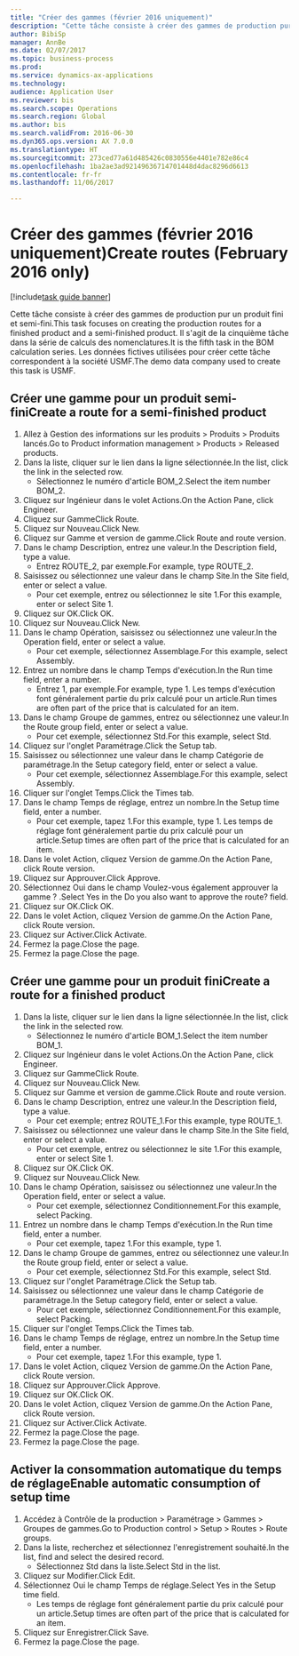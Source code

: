 ```yaml
--- 
title: "Créer des gammes (février 2016 uniquement)"
description: "Cette tâche consiste à créer des gammes de production pur un produit fini et semi-fini."
author: BibiSp
manager: AnnBe
ms.date: 02/07/2017
ms.topic: business-process
ms.prod: 
ms.service: dynamics-ax-applications
ms.technology: 
audience: Application User
ms.reviewer: bis
ms.search.scope: Operations
ms.search.region: Global
ms.author: bis
ms.search.validFrom: 2016-06-30
ms.dyn365.ops.version: AX 7.0.0
ms.translationtype: HT
ms.sourcegitcommit: 273ced77a61d485426c0830556e4401e782e86c4
ms.openlocfilehash: 1ba2ae3ad92149636714701448d4dac8296d6613
ms.contentlocale: fr-fr
ms.lasthandoff: 11/06/2017

---
```

# <a name="create-routes-february-2016-only"></a><span data-ttu-id="e25bb-103">Créer des gammes (février 2016 uniquement)</span><span class="sxs-lookup"><span data-stu-id="e25bb-103">Create routes (February 2016 only)</span></span>

[!include[task guide banner](../../includes/task-guide-banner.md)]

<span data-ttu-id="e25bb-104">Cette tâche consiste à créer des gammes de production pur un produit fini et semi-fini.</span><span class="sxs-lookup"><span data-stu-id="e25bb-104">This task focuses on creating the production routes for a finished product and a semi-finished product.</span></span> <span data-ttu-id="e25bb-105">Il s'agit de la cinquième tâche dans la série de calculs des nomenclatures.</span><span class="sxs-lookup"><span data-stu-id="e25bb-105">It is the fifth task in the BOM calculation series.</span></span> <span data-ttu-id="e25bb-106">Les données fictives utilisées pour créer cette tâche correspondent à la société USMF.</span><span class="sxs-lookup"><span data-stu-id="e25bb-106">The demo data company used to create this task is USMF.</span></span>


## <a name="create-a-route-for-a-semi-finished-product"></a><span data-ttu-id="e25bb-107">Créer une gamme pour un produit semi-fini</span><span class="sxs-lookup"><span data-stu-id="e25bb-107">Create a route for a semi-finished product</span></span>
1. <span data-ttu-id="e25bb-108">Allez à Gestion des informations sur les produits > Produits > Produits lancés.</span><span class="sxs-lookup"><span data-stu-id="e25bb-108">Go to Product information management > Products > Released products.</span></span>
2. <span data-ttu-id="e25bb-109">Dans la liste, cliquer sur le lien dans la ligne sélectionnée.</span><span class="sxs-lookup"><span data-stu-id="e25bb-109">In the list, click the link in the selected row.</span></span>
    * <span data-ttu-id="e25bb-110">Sélectionnez le numéro d'article BOM_2.</span><span class="sxs-lookup"><span data-stu-id="e25bb-110">Select the item number BOM_2.</span></span>  
3. <span data-ttu-id="e25bb-111">Cliquez sur Ingénieur dans le volet Actions.</span><span class="sxs-lookup"><span data-stu-id="e25bb-111">On the Action Pane, click Engineer.</span></span>
4. <span data-ttu-id="e25bb-112">Cliquez sur Gamme</span><span class="sxs-lookup"><span data-stu-id="e25bb-112">Click Route.</span></span>
5. <span data-ttu-id="e25bb-113">Cliquez sur Nouveau.</span><span class="sxs-lookup"><span data-stu-id="e25bb-113">Click New.</span></span>
6. <span data-ttu-id="e25bb-114">Cliquez sur Gamme et version de gamme.</span><span class="sxs-lookup"><span data-stu-id="e25bb-114">Click Route and route version.</span></span>
7. <span data-ttu-id="e25bb-115">Dans le champ Description, entrez une valeur.</span><span class="sxs-lookup"><span data-stu-id="e25bb-115">In the Description field, type a value.</span></span>
    * <span data-ttu-id="e25bb-116">Entrez ROUTE_2, par exemple.</span><span class="sxs-lookup"><span data-stu-id="e25bb-116">For example, type ROUTE_2.</span></span>  
8. <span data-ttu-id="e25bb-117">Saisissez ou sélectionnez une valeur dans le champ Site.</span><span class="sxs-lookup"><span data-stu-id="e25bb-117">In the Site field, enter or select a value.</span></span>
    * <span data-ttu-id="e25bb-118">Pour cet exemple, entrez ou sélectionnez le site 1.</span><span class="sxs-lookup"><span data-stu-id="e25bb-118">For this example, enter or select Site 1.</span></span>  
9. <span data-ttu-id="e25bb-119">Cliquez sur OK.</span><span class="sxs-lookup"><span data-stu-id="e25bb-119">Click OK.</span></span>
10. <span data-ttu-id="e25bb-120">Cliquez sur Nouveau.</span><span class="sxs-lookup"><span data-stu-id="e25bb-120">Click New.</span></span>
11. <span data-ttu-id="e25bb-121">Dans le champ Opération, saisissez ou sélectionnez une valeur.</span><span class="sxs-lookup"><span data-stu-id="e25bb-121">In the Operation field, enter or select a value.</span></span>
    * <span data-ttu-id="e25bb-122">Pour cet exemple, sélectionnez Assemblage.</span><span class="sxs-lookup"><span data-stu-id="e25bb-122">For this example, select Assembly.</span></span>  
12. <span data-ttu-id="e25bb-123">Entrez un nombre dans le champ Temps d'exécution.</span><span class="sxs-lookup"><span data-stu-id="e25bb-123">In the Run time field, enter a number.</span></span>
    * <span data-ttu-id="e25bb-124">Entrez 1, par exemple.</span><span class="sxs-lookup"><span data-stu-id="e25bb-124">For example, type 1.</span></span> <span data-ttu-id="e25bb-125">Les temps d'exécution font généralement partie du prix calculé pour un article.</span><span class="sxs-lookup"><span data-stu-id="e25bb-125">Run times are often part of the price that is calculated for an item.</span></span>  
13. <span data-ttu-id="e25bb-126">Dans le champ Groupe de gammes, entrez ou sélectionnez une valeur.</span><span class="sxs-lookup"><span data-stu-id="e25bb-126">In the Route group field, enter or select a value.</span></span>
    * <span data-ttu-id="e25bb-127">Pour cet exemple, sélectionnez Std.</span><span class="sxs-lookup"><span data-stu-id="e25bb-127">For this example, select Std.</span></span>  
14. <span data-ttu-id="e25bb-128">Cliquez sur l'onglet Paramétrage.</span><span class="sxs-lookup"><span data-stu-id="e25bb-128">Click the Setup tab.</span></span>
15. <span data-ttu-id="e25bb-129">Saisissez ou sélectionnez une valeur dans le champ Catégorie de paramétrage.</span><span class="sxs-lookup"><span data-stu-id="e25bb-129">In the Setup category field, enter or select a value.</span></span>
    * <span data-ttu-id="e25bb-130">Pour cet exemple, sélectionnez Assemblage.</span><span class="sxs-lookup"><span data-stu-id="e25bb-130">For this example, select Assembly.</span></span>  
16. <span data-ttu-id="e25bb-131">Cliquer sur l'onglet Temps.</span><span class="sxs-lookup"><span data-stu-id="e25bb-131">Click the Times tab.</span></span>
17. <span data-ttu-id="e25bb-132">Dans le champ Temps de réglage, entrez un nombre.</span><span class="sxs-lookup"><span data-stu-id="e25bb-132">In the Setup time field, enter a number.</span></span>
    * <span data-ttu-id="e25bb-133">Pour cet exemple, tapez 1.</span><span class="sxs-lookup"><span data-stu-id="e25bb-133">For this example, type 1.</span></span> <span data-ttu-id="e25bb-134">Les temps de réglage font généralement partie du prix calculé pour un article.</span><span class="sxs-lookup"><span data-stu-id="e25bb-134">Setup times are often part of the price that is calculated for an item.</span></span>  
18. <span data-ttu-id="e25bb-135">Dans le volet Action, cliquez Version de gamme.</span><span class="sxs-lookup"><span data-stu-id="e25bb-135">On the Action Pane, click Route version.</span></span>
19. <span data-ttu-id="e25bb-136">Cliquez sur Approuver.</span><span class="sxs-lookup"><span data-stu-id="e25bb-136">Click Approve.</span></span>
20. <span data-ttu-id="e25bb-137">Sélectionnez Oui dans le champ Voulez-vous également approuver la gamme ? .</span><span class="sxs-lookup"><span data-stu-id="e25bb-137">Select Yes in the Do you also want to approve the route? field.</span></span>
21. <span data-ttu-id="e25bb-138">Cliquez sur OK.</span><span class="sxs-lookup"><span data-stu-id="e25bb-138">Click OK.</span></span>
22. <span data-ttu-id="e25bb-139">Dans le volet Action, cliquez Version de gamme.</span><span class="sxs-lookup"><span data-stu-id="e25bb-139">On the Action Pane, click Route version.</span></span>
23. <span data-ttu-id="e25bb-140">Cliquez sur Activer.</span><span class="sxs-lookup"><span data-stu-id="e25bb-140">Click Activate.</span></span>
24. <span data-ttu-id="e25bb-141">Fermez la page.</span><span class="sxs-lookup"><span data-stu-id="e25bb-141">Close the page.</span></span>
25. <span data-ttu-id="e25bb-142">Fermez la page.</span><span class="sxs-lookup"><span data-stu-id="e25bb-142">Close the page.</span></span>

## <a name="create-a-route-for-a-finished-product"></a><span data-ttu-id="e25bb-143">Créer une gamme pour un produit fini</span><span class="sxs-lookup"><span data-stu-id="e25bb-143">Create a route for a finished product</span></span>
1. <span data-ttu-id="e25bb-144">Dans la liste, cliquer sur le lien dans la ligne sélectionnée.</span><span class="sxs-lookup"><span data-stu-id="e25bb-144">In the list, click the link in the selected row.</span></span>
    * <span data-ttu-id="e25bb-145">Sélectionnez le numéro d'article BOM_1.</span><span class="sxs-lookup"><span data-stu-id="e25bb-145">Select the item number BOM_1.</span></span>  
2. <span data-ttu-id="e25bb-146">Cliquez sur Ingénieur dans le volet Actions.</span><span class="sxs-lookup"><span data-stu-id="e25bb-146">On the Action Pane, click Engineer.</span></span>
3. <span data-ttu-id="e25bb-147">Cliquez sur Gamme</span><span class="sxs-lookup"><span data-stu-id="e25bb-147">Click Route.</span></span>
4. <span data-ttu-id="e25bb-148">Cliquez sur Nouveau.</span><span class="sxs-lookup"><span data-stu-id="e25bb-148">Click New.</span></span>
5. <span data-ttu-id="e25bb-149">Cliquez sur Gamme et version de gamme.</span><span class="sxs-lookup"><span data-stu-id="e25bb-149">Click Route and route version.</span></span>
6. <span data-ttu-id="e25bb-150">Dans le champ Description, entrez une valeur.</span><span class="sxs-lookup"><span data-stu-id="e25bb-150">In the Description field, type a value.</span></span>
    * <span data-ttu-id="e25bb-151">Pour cet exemple; entrez ROUTE_1.</span><span class="sxs-lookup"><span data-stu-id="e25bb-151">For this example, type ROUTE_1.</span></span>  
7. <span data-ttu-id="e25bb-152">Saisissez ou sélectionnez une valeur dans le champ Site.</span><span class="sxs-lookup"><span data-stu-id="e25bb-152">In the Site field, enter or select a value.</span></span>
    * <span data-ttu-id="e25bb-153">Pour cet exemple, entrez ou sélectionnez le site 1.</span><span class="sxs-lookup"><span data-stu-id="e25bb-153">For this example, enter or select Site 1.</span></span>  
8. <span data-ttu-id="e25bb-154">Cliquez sur OK.</span><span class="sxs-lookup"><span data-stu-id="e25bb-154">Click OK.</span></span>
9. <span data-ttu-id="e25bb-155">Cliquez sur Nouveau.</span><span class="sxs-lookup"><span data-stu-id="e25bb-155">Click New.</span></span>
10. <span data-ttu-id="e25bb-156">Dans le champ Opération, saisissez ou sélectionnez une valeur.</span><span class="sxs-lookup"><span data-stu-id="e25bb-156">In the Operation field, enter or select a value.</span></span>
    * <span data-ttu-id="e25bb-157">Pour cet exemple, sélectionnez Conditionnement.</span><span class="sxs-lookup"><span data-stu-id="e25bb-157">For this example, select Packing.</span></span>  
11. <span data-ttu-id="e25bb-158">Entrez un nombre dans le champ Temps d'exécution.</span><span class="sxs-lookup"><span data-stu-id="e25bb-158">In the Run time field, enter a number.</span></span>
    * <span data-ttu-id="e25bb-159">Pour cet exemple, tapez 1.</span><span class="sxs-lookup"><span data-stu-id="e25bb-159">For this example, type 1.</span></span>  
12. <span data-ttu-id="e25bb-160">Dans le champ Groupe de gammes, entrez ou sélectionnez une valeur.</span><span class="sxs-lookup"><span data-stu-id="e25bb-160">In the Route group field, enter or select a value.</span></span>
    * <span data-ttu-id="e25bb-161">Pour cet exemple, sélectionnez Std.</span><span class="sxs-lookup"><span data-stu-id="e25bb-161">For this example, select Std.</span></span>  
13. <span data-ttu-id="e25bb-162">Cliquez sur l'onglet Paramétrage.</span><span class="sxs-lookup"><span data-stu-id="e25bb-162">Click the Setup tab.</span></span>
14. <span data-ttu-id="e25bb-163">Saisissez ou sélectionnez une valeur dans le champ Catégorie de paramétrage.</span><span class="sxs-lookup"><span data-stu-id="e25bb-163">In the Setup category field, enter or select a value.</span></span>
    * <span data-ttu-id="e25bb-164">Pour cet exemple, sélectionnez Conditionnement.</span><span class="sxs-lookup"><span data-stu-id="e25bb-164">For this example, select Packing.</span></span>  
15. <span data-ttu-id="e25bb-165">Cliquer sur l'onglet Temps.</span><span class="sxs-lookup"><span data-stu-id="e25bb-165">Click the Times tab.</span></span>
16. <span data-ttu-id="e25bb-166">Dans le champ Temps de réglage, entrez un nombre.</span><span class="sxs-lookup"><span data-stu-id="e25bb-166">In the Setup time field, enter a number.</span></span>
    * <span data-ttu-id="e25bb-167">Pour cet exemple, tapez 1.</span><span class="sxs-lookup"><span data-stu-id="e25bb-167">For this example, type 1.</span></span>  
17. <span data-ttu-id="e25bb-168">Dans le volet Action, cliquez Version de gamme.</span><span class="sxs-lookup"><span data-stu-id="e25bb-168">On the Action Pane, click Route version.</span></span>
18. <span data-ttu-id="e25bb-169">Cliquez sur Approuver.</span><span class="sxs-lookup"><span data-stu-id="e25bb-169">Click Approve.</span></span>
19. <span data-ttu-id="e25bb-170">Cliquez sur OK.</span><span class="sxs-lookup"><span data-stu-id="e25bb-170">Click OK.</span></span>
20. <span data-ttu-id="e25bb-171">Dans le volet Action, cliquez Version de gamme.</span><span class="sxs-lookup"><span data-stu-id="e25bb-171">On the Action Pane, click Route version.</span></span>
21. <span data-ttu-id="e25bb-172">Cliquez sur Activer.</span><span class="sxs-lookup"><span data-stu-id="e25bb-172">Click Activate.</span></span>
22. <span data-ttu-id="e25bb-173">Fermez la page.</span><span class="sxs-lookup"><span data-stu-id="e25bb-173">Close the page.</span></span>
23. <span data-ttu-id="e25bb-174">Fermez la page.</span><span class="sxs-lookup"><span data-stu-id="e25bb-174">Close the page.</span></span>

## <a name="enable-automatic-consumption-of-setup-time"></a><span data-ttu-id="e25bb-175">Activer la consommation automatique du temps de réglage</span><span class="sxs-lookup"><span data-stu-id="e25bb-175">Enable automatic consumption of setup time</span></span>
1. <span data-ttu-id="e25bb-176">Accédez à Contrôle de la production > Paramétrage > Gammes > Groupes de gammes.</span><span class="sxs-lookup"><span data-stu-id="e25bb-176">Go to Production control > Setup > Routes > Route groups.</span></span>
2. <span data-ttu-id="e25bb-177">Dans la liste, recherchez et sélectionnez l'enregistrement souhaité.</span><span class="sxs-lookup"><span data-stu-id="e25bb-177">In the list, find and select the desired record.</span></span>
    * <span data-ttu-id="e25bb-178">Sélectionnez Std dans la liste.</span><span class="sxs-lookup"><span data-stu-id="e25bb-178">Select Std in the list.</span></span>  
3. <span data-ttu-id="e25bb-179">Cliquez sur Modifier.</span><span class="sxs-lookup"><span data-stu-id="e25bb-179">Click Edit.</span></span>
4. <span data-ttu-id="e25bb-180">Sélectionnez Oui le champ Temps de réglage.</span><span class="sxs-lookup"><span data-stu-id="e25bb-180">Select Yes in the Setup time field.</span></span>
    * <span data-ttu-id="e25bb-181">Les temps de réglage font généralement partie du prix calculé pour un article.</span><span class="sxs-lookup"><span data-stu-id="e25bb-181">Setup times are often part of the price that is calculated for an item.</span></span>  
5. <span data-ttu-id="e25bb-182">Cliquez sur Enregistrer.</span><span class="sxs-lookup"><span data-stu-id="e25bb-182">Click Save.</span></span>
6. <span data-ttu-id="e25bb-183">Fermez la page.</span><span class="sxs-lookup"><span data-stu-id="e25bb-183">Close the page.</span></span>


